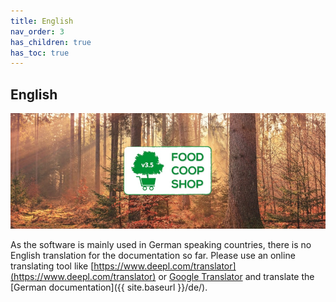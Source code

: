 ```yaml
---
title: English
nav_order: 3
has_children: true
has_toc: true
---
```

## English

![](https://raw.githubusercontent.com/foodcoopshop/foodcoopshop/main/webroot/files/images/sliders/demo-slider.jpg)

As the software is mainly used in German speaking countries, there is no English translation for the documentation so far. Please use an online translating tool like [https://www.deepl.com/translator](https://www.deepl.com/translator) or [Google Translator](https://translate.google.com/translate?sl=de&tl=en&u=https%3A%2F%2Ffoodcoopshop.github.io%2Fde) and translate the [German documentation]({{ site.baseurl }}/de/).
